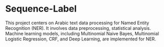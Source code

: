 # Sequence-Label
This project centers on Arabic text data processing for Named Entity Recognition (NER). It involves data preprocessing, statistical analysis. Machine learning models, including Multinomial Naive Bayes, Multinomial Logistic Regression, CRF, and Deep Learning, are implemented for NER.
